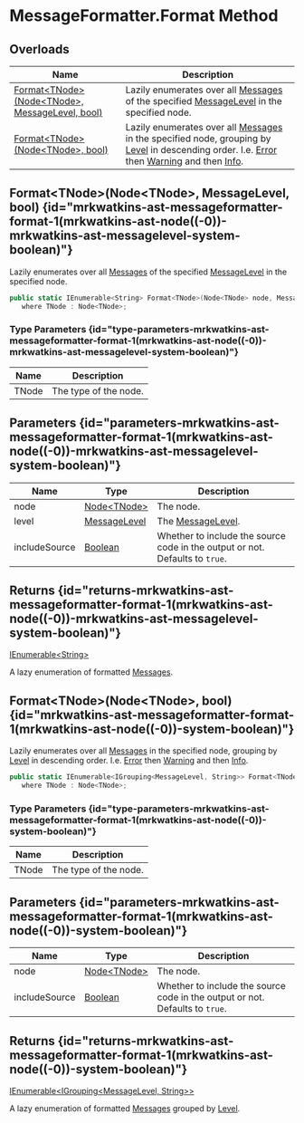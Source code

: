 # MessageFormatter.Format Method
## Overloads

| Name | Description |
| ---- | ----------- |
| [Format&lt;TNode&gt;(Node&lt;TNode&gt;, MessageLevel, bool)](MrKWatkins.Ast.MessageFormatter.Format.md) | Lazily enumerates over all [Messages](MrKWatkins.Ast.Message.md) of the specified [MessageLevel](MrKWatkins.Ast.MessageLevel.md) in the specified node. |
| [Format&lt;TNode&gt;(Node&lt;TNode&gt;, bool)](MrKWatkins.Ast.MessageFormatter.Format.md) | Lazily enumerates over all [Messages](MrKWatkins.Ast.Message.md) in the specified node, grouping by [Level](MrKWatkins.Ast.Message.Level.md) in descending order. I.e. [Error](MrKWatkins.Ast.MessageLevel.md#fields) then [Warning](MrKWatkins.Ast.MessageLevel.md#fields) and then [Info](MrKWatkins.Ast.MessageLevel.md#fields). |

## Format&lt;TNode&gt;(Node&lt;TNode&gt;, MessageLevel, bool) {id="mrkwatkins-ast-messageformatter-format-1(mrkwatkins-ast-node((-0))-mrkwatkins-ast-messagelevel-system-boolean)"}

Lazily enumerates over all [Messages](MrKWatkins.Ast.Message.md) of the specified [MessageLevel](MrKWatkins.Ast.MessageLevel.md) in the specified node.

```c#
public static IEnumerable<String> Format<TNode>(Node<TNode> node, MessageLevel level, bool includeSource = true)
   where TNode : Node<TNode>;
```

### Type Parameters {id="type-parameters-mrkwatkins-ast-messageformatter-format-1(mrkwatkins-ast-node((-0))-mrkwatkins-ast-messagelevel-system-boolean)"}

| Name | Description |
| ---- | ----------- |
| TNode | The type of the node. |

## Parameters {id="parameters-mrkwatkins-ast-messageformatter-format-1(mrkwatkins-ast-node((-0))-mrkwatkins-ast-messagelevel-system-boolean)"}

| Name | Type | Description |
| ---- | ---- | ----------- |
| node | [Node&lt;TNode&gt;](MrKWatkins.Ast.Node-1.md) | The node. |
| level | [MessageLevel](MrKWatkins.Ast.MessageLevel.md) | The [MessageLevel](MrKWatkins.Ast.MessageLevel.md). |
| includeSource | [Boolean](https://learn.microsoft.com/en-gb/dotnet/api/System.Boolean) | Whether to include the source code in the output or not. Defaults to `true`. |

## Returns {id="returns-mrkwatkins-ast-messageformatter-format-1(mrkwatkins-ast-node((-0))-mrkwatkins-ast-messagelevel-system-boolean)"}

[IEnumerable&lt;String&gt;](https://learn.microsoft.com/en-gb/dotnet/api/System.Collections.Generic.IEnumerable-1)

A lazy enumeration of formatted [Messages](MrKWatkins.Ast.Message.md).
## Format&lt;TNode&gt;(Node&lt;TNode&gt;, bool) {id="mrkwatkins-ast-messageformatter-format-1(mrkwatkins-ast-node((-0))-system-boolean)"}

Lazily enumerates over all [Messages](MrKWatkins.Ast.Message.md) in the specified node, grouping by [Level](MrKWatkins.Ast.Message.Level.md) in descending order. I.e. [Error](MrKWatkins.Ast.MessageLevel.md#fields) then [Warning](MrKWatkins.Ast.MessageLevel.md#fields) and then [Info](MrKWatkins.Ast.MessageLevel.md#fields).

```c#
public static IEnumerable<IGrouping<MessageLevel, String>> Format<TNode>(Node<TNode> node, bool includeSource = true)
   where TNode : Node<TNode>;
```

### Type Parameters {id="type-parameters-mrkwatkins-ast-messageformatter-format-1(mrkwatkins-ast-node((-0))-system-boolean)"}

| Name | Description |
| ---- | ----------- |
| TNode | The type of the node. |

## Parameters {id="parameters-mrkwatkins-ast-messageformatter-format-1(mrkwatkins-ast-node((-0))-system-boolean)"}

| Name | Type | Description |
| ---- | ---- | ----------- |
| node | [Node&lt;TNode&gt;](MrKWatkins.Ast.Node-1.md) | The node. |
| includeSource | [Boolean](https://learn.microsoft.com/en-gb/dotnet/api/System.Boolean) | Whether to include the source code in the output or not. Defaults to `true`. |

## Returns {id="returns-mrkwatkins-ast-messageformatter-format-1(mrkwatkins-ast-node((-0))-system-boolean)"}

[IEnumerable&lt;IGrouping&lt;MessageLevel, String&gt;&gt;](https://learn.microsoft.com/en-gb/dotnet/api/System.Collections.Generic.IEnumerable-1)

A lazy enumeration of formatted [Messages](MrKWatkins.Ast.Message.md) grouped by [Level](MrKWatkins.Ast.Message.Level.md).
